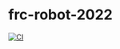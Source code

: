 # frc-robot-2022

[![CI](https://github.com/SOTACyberdragons/frc-robot-2022/actions/workflows/main.yml/badge.svg)](https://github.com/SOTACyberdragons/frc-robot-2022/actions/workflows/main.yml)
